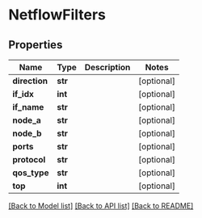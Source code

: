 # NetflowFilters

## Properties
Name | Type | Description | Notes
------------ | ------------- | ------------- | -------------
**direction** | **str** |  | [optional] 
**if_idx** | **int** |  | [optional] 
**if_name** | **str** |  | [optional] 
**node_a** | **str** |  | [optional] 
**node_b** | **str** |  | [optional] 
**ports** | **str** |  | [optional] 
**protocol** | **str** |  | [optional] 
**qos_type** | **str** |  | [optional] 
**top** | **int** |  | [optional] 

[[Back to Model list]](../README.md#documentation-for-models) [[Back to API list]](../README.md#documentation-for-api-endpoints) [[Back to README]](../README.md)


